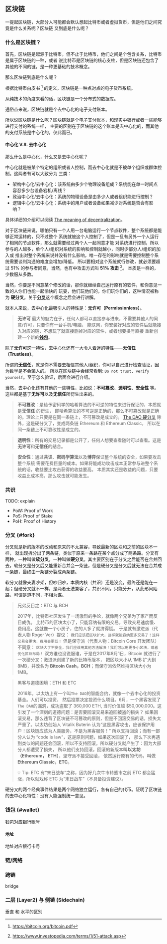 ## 区块链

一提起区块链，大部分人可能都会默认想起比特币或者虚拟货币，但是他们之间究竟是什么关系呢？区块链
又到底是什么呢？

### 什么是区块链？

首先，区块链是起源于比特币，但不止于比特币，他们之间是个包含关系，比特币是属于区块链的一种，或者
说比特币是区块链的核心支柱，但是区块链还包含了其他的不同的链，是一种更基础的技术概念。

那么区块链到底是什么呢？

根据比特币白皮书 [^btc-paper] 的定义，区块链是一种点对点的电子货币系统。

[^btc-paper]: https://bitcoin.org/bitcoin.pdf

从纯技术的角度来看的话，区块链是一个分布式的数据库。

通俗点来说，区块链就是个去中心化的电子支付账本。

所以说区块链是什么呢？区块链就是个电子支付账本，和现实中银行或者一些能够进行支付的系统一样，
主要的区别在于区块链的这个账本是去中心化的，而其他的支付系统是中心化的，仅此而已。

#### 中心化 V.S. 去中心化

那么什么是中心化，什么又是去中心化呢？

中心化就是被某个特定的组织或者人控制，而去中心化就是不被单个组织或群体控制。这两者有可以大致分为
三类：

- 架构中心化/去中心化：该系统由多少个物理设备组成？系统能在单一时间点容忍多少台设备宕机/离线？
- 政治中心化/去中心化：系统的物理设备是由多少人或者组织能进行控制？
- 逻辑中心化/去中心化：系统中的用户或者设备如果减少对系统是否会有影响？

具体详细的介绍可以阅读 [The meaning of decentralization](https://medium.com/@VitalikButerin/the-meaning-of-decentralization-a0c92b76a274)。

对于区块链来说，哪怕只有一个人用一台电脑运行一个节点软件，整个系统都是能够正常运转的，只不过整个
系统就被这个人控制了，但是一旦有另外一个人运行了相同的节点软件，那么就需要经过两个人一起同意才能
对系统进行控制，所以参与的人越多，单个人/组织对系统的影响和控制就越小，同时少部分人/组织的加入或
推出对整个系统来说并没有什么影响，唯一存在的影响就是需要控制整个系统需要谈判沟通的难度会增加/降低。
所以要相对这个系统就行修改，就必须要超过 51% 的参与者同意，当然，也有中攻击方式叫 **51% 攻击** [^51-percent-attack]。
本质是一样的，少数服从多数。

[^51-percent-attack]: https://www.investopedia.com/terms/1/51-attack.asp

当然，你要是不同意某个修改的话，那你就继续自己运行原有的软件，和你意见一致的人你们也能一起愉快的
玩耍，他们玩他们的，你们玩你们的，这种情况被称为 **硬分叉**。关于[**分叉**](#分叉-fork)这个概念之后会进行讲解。

就本人来说，去中心化最吸引人的特性是：**无许可（Permissionless）**。

> **无许可** 最大的魅力在于，任何人都可以直接参与进来，不需要其他人的同意/许可，只要你有一台手机/电脑，
> 能联网，你安装好对应的软件后就能接入对应的链，不想玩了就直接删掉对应的软件，或者想要换号直接
> 重新创建一个新的[**钱包**](#钱包-wallet)。

除了**无许可**这一特性，去中心化还有一大令人着迷的特性——**无信任（Trustless）**。

所谓的**无信任**，就是你不需要去相信其他人/组织，你可以自己进行检查验证，因为数学是不会骗人的。
所以在区块链中会经常看到: `Do not trust, verify yourself`。至于怎么验证，后面会进行介绍。

当然，去中心化还有其他的一些特性，比如说：**不可篡改**、**透明性**、**安全性** 等。
这些都是基于**无许可**以及**无信任**所衍生出来的。

> **不可篡改**：是给予密码学的哈希算法的不可逆的特性来进行保证的，本质就是**无信任** 的衍生，
> 即哈希算法的不可逆是正确的，那么不可篡改就是正确的。理论上只要是在同一条链上，不可篡改是成立的。
> [The DAO 硬分叉][the-dao] 除外，这是硬分叉了，变成两条链 Ethereum 和 Ethereum Classic，
> 所以在同一条链上不可篡改性是成立的。

> **透明性**：所有的交易记录都是公开了，任何人想要查看随时可以查看。这是**无许可**和**无信任**的结合。

> **安全性**：通过**共识**、**密码学算法**以及**博弈**保证整个系统的安全，如果要攻击整个系统
> 需要花费巨量的成本。如果将能成功攻击成本正常参与进整个系统的话，收益要比攻击获得的收益要高。
> 本质其实还是收益的问题，只要收益比成本高，那么攻击就可能发生。

[the-dao]: https://en.wikipedia.org/wiki/The_DAO

### 共识

TODO: explain

- PoW: Proof of Work
- PoS: Proof of Stake
- PoH: Proof of History

### 分叉 {#fork}

分叉就是新的版本的改动和原来的不太兼容，导致最新的区块和之前的区块不一样，
就出现拆分出了两条链，类似于原来一条路在某个点分成了两条路。分叉有两种，一种叫做**软分叉**，一种叫做**硬分叉**。其主要区别在于分叉之后能否在合并回去，软分叉是分叉后又能重新合并会一条链，但是硬分叉是分叉后就无法在合并成一条链，最终由一条链分裂成两条链。

软分叉就像夫妻吵架，但吵归吵，本质内核（共识）还是没变，最终还是能在一起；但硬分叉就不一样，是两者无法兼容了，共识不同，只能分开，从此形同陌路，可谓是道不同，不相为谋。

> 兄弟反目之：BTC 与 BCH
>
> 2017年，比特币社区发生了一场激烈的争论，就像两个兄弟为了家产而反目成仇。
> 比特币的区块太小了，只能容纳有限的交易，导致交易速度慢、费用高。这就像一个小房子，住的人多了就挤得慌。
> 于是就有激进派（代表人物 Roger Ver）提议：
> `我们应该把区块扩大，这样就能容纳更多交易了！这样交易会更快，费用会更低！`
> 但是保守派（代表人物：Bitcoin Core 开发团队）不同意：
> `区块大了不安全，我们应该用其他方法解决！我们可以用更多小区块，或者优化区块布局！`
> 双方谁也没说服谁，于是在2017年8月1日，Bitcoin 就进行了一次硬分叉：激进派创建了新的比特币版本，
> 把区块大小从 1MB 扩大到 8MB，并改名为 **Bitcoin Cash，BCH**；而保守派依然维持区块大小为 1MB。


> 黑客与道德困境：ETH 和 ETC
>
> 2016年，以太坊上有一个叫`The DAO`的智能合约，就像一个去中心化的投资基金。人们可以投资，
> 然后投票决定投资什么项目。6月，一个黑客发现了`The DAO`的漏洞，成功盗取了 360,000 ETH,
> 当时价值越 $50,000,000。这引发了一个深刻的道德问题：是否要回滚交易来追回被盗的损失？
> 如果回滚交易，那么违背了区块链不可篡改的原则，但是不回滚交易的话，损失太严重了。以太坊创始人
> Vitalik Buterin 认为“这是黑客攻击，应该保护用户！区块链应该为人类服务，不是为黑客服务！”
> 所以支持回滚；而有一部分人认为 “code is law“，这是原则问题，如果这次回滚了，
> 那么下次再遇到类似的问题还会回滚，所以不支持回滚。所以硬分叉就产生了：因为大部分人都遭受了损失，
> 所以他们支持回滚，回滚的新版本叫**以太坊（Ethereum， ETH）**，坚守派不接受回滚，
> 依然运行原有的代码，叫做**Ethereum Classic，ETC**。
>
> :bulb: Tip: ETC 有“末日战车”之称，因为好几次牛市转熊市之前 ETC 都会猛涨，所以就戏称 ETC
> 为“末日战车”（不具备投资建议）。

硬分叉的两个经典事件结果是两个网络独立运行，各有自己的代币。证明了区块链的去中心化特性：没有人能强制统一意见。


### 钱包 {#wallet}

钱包对应银行账号

#### 地址

地址对应银行卡号


### 链/网络

### 跨链

bridge

### 二层 (Layer2) 与 侧链 (Sidechain)

垂直 和 水平的区别
